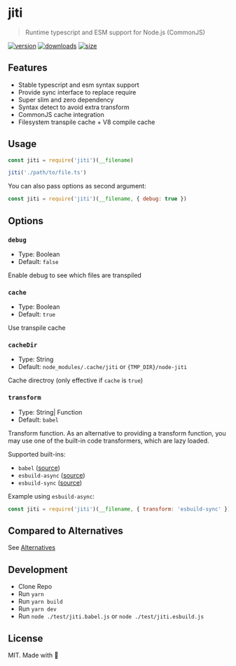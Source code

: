 # jiti

> Runtime typescript and ESM support for Node.js (CommonJS)

[![version][npm-v-src]][npm-v-href]
[![downloads][npm-d-src]][npm-d-href]
[![size][size-src]][size-href]

## Features

- Stable typescript and esm syntax support
- Provide sync interface to replace require
- Super slim and zero dependency
- Syntax detect to avoid extra transform
- CommonJS cache integration
- Filesystem transpile cache + V8 compile cache

## Usage

```js
const jiti = require('jiti')(__filename)

jiti('./path/to/file.ts')
```

You can also pass options as second argument:

```js
const jiti = require('jiti')(__filename, { debug: true })
```

## Options

### `debug`

- Type: Boolean
- Default: `false`

Enable debug to see which files are transpiled

### `cache`

- Type: Boolean
- Default: `true`

Use transpile cache

### `cacheDir`

- Type: String
- Default: `node_modules/.cache/jiti` or `{TMP_DIR}/node-jiti`


Cache directroy (only effective if `cache` is `true`)

### `transform`

- Type: String| Function
- Default: `babel`

Transform function. As an alternative to providing a transform function, you may use one of the built-in code transformers, which are lazy loaded.

Supported built-ins:

- `babel` ([source](./src/babel.ts))
- `esbuild-async` ([source](./src/esbuild-async.ts))
- `esbuild-sync` ([source](./src/esbuild-sync.ts))

Example using `esbuild-async`:

```js
const jiti = require('jiti')(__filename, { transform: 'esbuild-sync' })
```

## Compared to Alternatives

See [Alternatives](./Alternatives.md)

## Development

- Clone Repo
- Run `yarn`
- Run `yarn build`
- Run `yarn dev`
- Run `node ./test/jiti.babel.js` or `node ./test/jiti.esbuild.js`

## License

MIT. Made with 💖

<!-- Refs -->
[npm-v-src]: https://img.shields.io/npm/v/jiti?style=flat-square
[npm-v-href]: https://npmjs.com/package/jiti

[npm-d-src]: https://img.shields.io/npm/dm/jiti?style=flat-square
[npm-d-href]: https://npmjs.com/package/jiti

[github-actions-src]: https://img.shields.io/github/workflow/status/nuxt-contrib/jiti/ci/master?style=flat-square
[github-actions-href]: https://github.com/nuxt-contrib/jiti/actions?query=workflow%3Aci

[size-src]: https://packagephobia.now.sh/badge?p=jiti
[size-href]: https://packagephobia.now.sh/result?p=jiti
